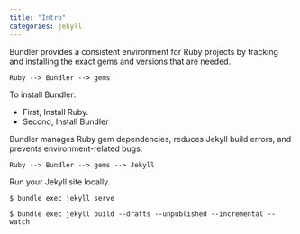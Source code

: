 ```yaml
---
title: "Intro"
categories: jekyll
---
```


Bundler provides a consistent environment for Ruby projects
by tracking and installing the exact gems and versions that are needed.

```text
Ruby --> Bundler --> gems
```

To install Bundler:

- First, Install Ruby.
- Second, Install Bundler

Bundler manages Ruby gem dependencies, reduces Jekyll build errors, and prevents environment-related bugs.

```text
Ruby --> Bundler --> gems --> Jekyll
```

Run your Jekyll site locally.

```text
$ bundle exec jekyll serve
```

```text
$ bundle exec jekyll build --drafts --unpublished --incremental --watch
```

